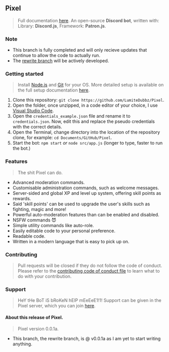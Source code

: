## Pixel
> Full documentation [here](https://pixel.js.org/ "Full documentation.").
An open-source **Discord bot**, written with: Library: **Discord.js**, Framework: **Patron.js**.

### Note
- This branch is fully completed and will only recieve updates that continue to allow the code to actually run.
- The [rewrite branch](https://github.com/LumiteDubbz/Pixel/tree/rewrite/) will be actively developed.

### Getting started
> Install [Node.js](https://nodejs.org/ "Node.js' homepage.") and [Git](https://git-scm.com/ "Git's homepage.") for your OS.
> More detailed setup is available on the full setup documentation [here](https://pixel.js.org/setup/ "Setup documentation.").
1. Clone this repository: `git clone https://github.com/LumiteDubbz/Pixel`.
2. Open the folder, once unzipped, in a code editor of your choice, I use [Visual Studio Code](https://code.visualstudio.com/ "VS Code's homepage.").
3. Open the `credentials_example.json` file and rename it to `credentials.json`. Now, edit this and replace the pseudo credentials with the correct details.
4. Open the Terminal, change directory into the location of the repository clone, for example: `cd Documents/GitHub/Pixel`.
5. Start the bot: `npm start` *or* `node src/app.js` (longer to type, faster to run the bot.)

### Features
> The shit Pixel can do.
- Advanced moderation commands.
- Customisable administration commands, such as welcome messages.
- Server-sided and global XP and level up system, offering skill points as rewards.
- Said 'skill points' can be used to upgrade the user's skills such as fighting, magic and more!
- Powerful auto-moderation features than can be enabled and disabled.
- NSFW commands 😈
- Simple utility commands like auto-role.
- Easily editable code to your personal preference.
- Readable code.
- Written in a modern language that is easy to pick up on.

### Contributing
> Pull requests will be closed if they do not follow the code of conduct.
Please refer to the [contributing code of conduct file](../blob/rewrite/CONTRIBUTING.MD "Contributing code of conduct.") to learn what to do with your contribution.

### Support
> HeY tHe BoT iS bRoKeN hElP mEeEeE1!1!
Support can be given in the Pixel server, which you can join [here](https://discord.gg/A7rrtJX "The support server.").

#### About this release of Pixel.
> Pixel version 0.0.1a.
- This branch, the rewrite branch, is @ v0.0.1a as I am yet to start writing anything.